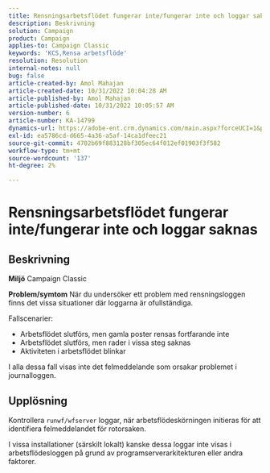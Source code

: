 ```yaml
---
title: Rensningsarbetsflödet fungerar inte/fungerar inte och loggar saknas
description: Beskrivning
solution: Campaign
product: Campaign
applies-to: Campaign Classic
keywords: 'KCS,Rensa arbetsflöde'
resolution: Resolution
internal-notes: null
bug: false
article-created-by: Amol Mahajan
article-created-date: 10/31/2022 10:04:28 AM
article-published-by: Amol Mahajan
article-published-date: 10/31/2022 10:05:57 AM
version-number: 6
article-number: KA-14799
dynamics-url: https://adobe-ent.crm.dynamics.com/main.aspx?forceUCI=1&pagetype=entityrecord&etn=knowledgearticle&id=271ea964-0359-ed11-9561-6045bd006079
exl-id: ea5786cd-d665-4a36-a5af-14ca1dfeec21
source-git-commit: 4702b69f883128bf305ec64f012ef01903f3f582
workflow-type: tm+mt
source-wordcount: '137'
ht-degree: 2%

---
```


# Rensningsarbetsflödet fungerar inte/fungerar inte och loggar saknas

## Beskrivning

<b>Miljö</b>
Campaign Classic


<b>Problem/symtom</b>
När du undersöker ett problem med rensningsloggen finns det vissa situationer där loggarna är ofullständiga.

Fallscenarier:

- Arbetsflödet slutförs, men gamla poster rensas fortfarande inte
- Arbetsflödet slutförs, men rader i vissa steg saknas
- Aktiviteten i arbetsflödet blinkar


I alla dessa fall visas inte det felmeddelande som orsakar problemet i journalloggen.


## Upplösning


Kontrollera `runwf/wfserver` loggar, när arbetsflödeskörningen initieras för att identifiera felmeddelandet för rotorsaken.

I vissa installationer (särskilt lokalt) kanske dessa loggar inte visas i arbetsflödesloggen på grund av programserverarkitekturen eller andra faktorer.

